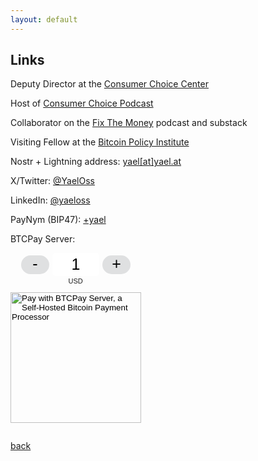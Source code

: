 ```yaml
---
layout: default
---
```


## Links

Deputy Director at the <a href="https://consumerchoicecenter.org">Consumer Choice Center</a>

Host of <a href="https://omny.fm/shows/consumerchoiceradio">Consumer Choice Podcast</a>

Collaborator on the <a href="https://fixthemoney.net">Fix The Money</a> podcast and substack

Visiting Fellow at the <a href="https://www.btcpolicy.org/authors/yael-ossowski">Bitcoin Policy Institute</a>

Nostr + Lightning address: <a href="https://nostr.at/npub15dnln6cukw3yrflnv3hnrntdt9amh0uw466u6tns05ymqp3nal4qzz3lfc">yael[at]yael.at</a>

X/Twitter: <a href="https://twitter.com/yaeloss">@YaelOss</a>

LinkedIn: <a href="https://www.linkedin.com/in/yaeloss/">@yaeloss</a>

PayNym (BIP47): <a href="https://paynym.is/+yael">+yael</a>

BTCPay Server:

<style> .btcpay-form { display: inline-flex; align-items: center; justify-content: center; } .btcpay-form--inline { flex-direction: row; } .btcpay-form--block { flex-direction: column; } .btcpay-form--inline .submit { margin-left: 15px; } .btcpay-form--block select { margin-bottom: 10px; } .btcpay-form .btcpay-custom-container{ text-align: center; }.btcpay-custom { display: flex; align-items: center; justify-content: center; } .btcpay-form .plus-minus { cursor:pointer; font-size:25px; line-height: 25px; background: #DFE0E1; height: 30px; width: 45px; border:none; border-radius: 60px; margin: auto 5px; display: inline-flex; justify-content: center; } .btcpay-form select { -moz-appearance: none; -webkit-appearance: none; appearance: none; color: currentColor; background: transparent; border:1px solid transparent; display: block; padding: 1px; margin-left: auto; margin-right: auto; font-size: 11px; cursor: pointer; } .btcpay-form select:hover { border-color: #ccc; } .btcpay-form option { color: #000; background: rgba(0,0,0,.1); } .btcpay-input-price { -moz-appearance: textfield; border: none; box-shadow: none; text-align: center; font-size: 25px; margin: auto; border-radius: 5px; line-height: 35px; background: #fff; }.btcpay-input-price::-webkit-outer-spin-button, .btcpay-input-price::-webkit-inner-spin-button { -webkit-appearance: none; margin: 0; } </style>

<form class="btcpay-form btcpay-form--block" action="https://pay.yael.at/api/v1/invoices" method="POST"><input name="storeId" type="hidden" value="CA5tDjffoAhfTrjctNeF2pifYhdN73Q6CWdF8dTqVQ5M" />
<div class="btcpay-custom-container">
<div class="btcpay-custom"><button class="plus-minus" type="button" data-type="-" data-step="1" data-min="1" data-max="300">-</button>
<input class="btcpay-input-price" style="width: 3em;" max="300" min="1" name="price" step="1" type="number" value="1" data-price="1" />
<button class="plus-minus" type="button" data-type="+" data-step="1" data-min="1" data-max="300">+</button></div>
<select name="currency">
<option selected="selected" value="USD">USD</option>
<option value="GBP">GBP</option>
<option value="EUR">EUR</option>
<option value="BTC">BTC</option>
</select>

</div>
<input class="submit" style="width: 209px;" alt="Pay with BTCPay Server, a Self-Hosted Bitcoin Payment Processor" name="submit" src="https://pay.yael.at/img/paybutton/pay.svg" type="image" />

</form><script>
    function handlePlusMinus(event) {
        event.preventDefault();
        const root = event.target.closest('.btcpay-form');
        const el = root.querySelector('.btcpay-input-price');
        const step = parseInt(event.target.dataset.step) || 1;
        const min = parseInt(event.target.dataset.min) || 1;
        const max = parseInt(event.target.dataset.max);
        const type = event.target.dataset.type;
        const price = parseInt(el.value) || min;
        if (type === '-') {
            el.value = price - step < min ? min : price - step; } else if (type === '+') { el.value = price + step > max ? max : price + step;
        }
    }
    document.querySelectorAll(".btcpay-form .plus-minus").forEach(function(el) {
        if (!el.dataset.initialized) {
            el.addEventListener('click', handlePlusMinus);
            el.dataset.initialized = true;
        }
    });
    
    function handlePriceInput(event) {
        event.preventDefault();
        const root = event.target.closest('.btcpay-form');
        const price = parseInt(event.target.dataset.price);
        if (isNaN(event.target.value)) root.querySelector('.btcpay-input-price').value = price;
        const min = parseInt(event.target.getAttribute('min')) || 1;
        const max = parseInt(event.target.getAttribute('max'));
        if (event.target.value < min) { event.target.value = min; } else if (event.target.value > max) { 
            event.target.value = max;
        }
    }
    document.querySelectorAll(".btcpay-form .btcpay-input-price").forEach(function(el) {
        if (!el.dataset.initialized) {
            el.addEventListener('input', handlePriceInput);
            el.dataset.initialized = true;
        }
    });
</script>


[back](./)
